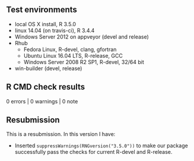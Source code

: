 ## Test environments
* local OS X install, R 3.5.0
* linux 14.04 (on travis-ci), R 3.4.4
* Windows Server 2012 on appveyor (devel and release)
* Rhub
  * Fedora Linux, R-devel, clang, gfortran
  * Ubuntu Linux 16.04 LTS, R-release, GCC
  * Windows Server 2008 R2 SP1, R-devel, 32/64 bit
* win-builder (devel, release)


## R CMD check results

0 errors | 0 warnings | 0 note


## Resubmission

This is a resubmission. In this version I have:

* Inserted `suppressWarnings(RNGversion("3.5.0"))` to make our package successfully pass the checks for current R-devel
and R-release.

  
